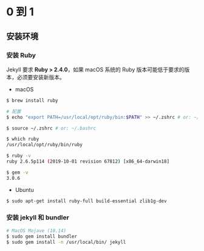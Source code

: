 # 0 到 1

## 安装环境

### 安装 Ruby

Jekyll 要求 **Ruby > 2.4.0**，如果 macOS 系统的 Ruby 版本可能低于要求的版本，必须要安装新版本。

* macOS

```sh
$ brew install ruby

# 配置
$ echo "export PATH=/usr/local/opt/ruby/bin:$PATH" >> ~/.zshrc # or: ~/.bashrc

$ source ~/.zshrc # or: ~/.bashrc

$ which ruby
/usr/local/opt/ruby/bin/ruby

$ ruby -v
ruby 2.6.5p114 (2019-10-01 revision 67812) [x86_64-darwin18]

$ gem -v
3.0.6
```

* Ubuntu

```sh
$ sudo apt-get install ruby-full build-essential zlib1g-dev
```

### 安装 jekyll 和 bundler

```sh
# MacOS Mojave (10.14)
$ sudo gem install bundler
$ sudo gem install -n /usr/local/bin/ jekyll
```

